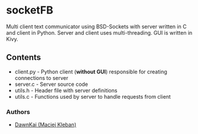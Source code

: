 # socketFB
Multi client text communicator using BSD-Sockets with server written in C and client in Python.
Server and client uses multi-threading. GUI is written in Kivy.

## Contents

* client.py - Python client (**without GUI**) responsible for creating connections to server
* server.c - Server source code
* utils.h - Header file with server definitions
* utils.c - Functions used by server to handle requests from client

### Authors

* [DawnKai (Maciej Kleban)](https://github.com/Dawnkai/)
